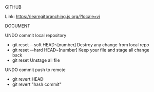 GITHUB

Link: https://learngitbranching.js.org/?locale=vi

DOCUMENT

UNDO commit local repository
  - git reset --soft HEAD~[number]
    Destroy any change from local repo
  - git reset --hard HEAD~[number]
    Keep your file and stage all change back
  - git reset
    Unstage all file

UNDO commit push to remote
  - git revert HEAD
  - git revert "hash commit"

